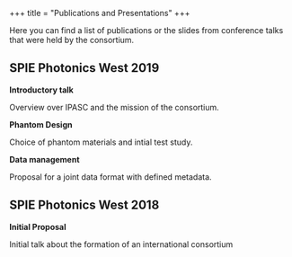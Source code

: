 +++
title = "Publications and Presentations"
+++

<link rel="stylesheet" href="https://use.fontawesome.com/releases/v5.6.3/css/all.css" integrity="sha384-UHRtZLI+pbxtHCWp1t77Bi1L4ZtiqrqD80Kn4Z8NTSRyMA2Fd33n5dQ8lWUE00s/" crossorigin="anonymous">

Here you can find a list of publications or the slides from conference talks that were held by the consortium.

## SPIE Photonics West 2019
<div class="card">
	<a href="../presentations/2019-02-05_Overview presentation.pptx" target="_blank"> <i class="fas fa-file-powerpoint fa-5x indent form-icon"></i> </a>
	<p> <b>Introductory talk</b></p> 
	<p> Overview over IPASC and the mission of the consortium. </p>
</div>
<div class="card">
	<a href="../presentations/2019-02-05_Presentation-WG1.pptx" target="_blank"> <i class="fas fa-file-powerpoint fa-5x indent form-icon"></i></a>
	<p> <b>Phantom Design</b></p> 
	<p> Choice of phantom materials and intial test study. </p>
</div>
<div class="card">
	<a href="../presentations/2019-02-05_Presentation-WG4.pptx" target="_blank"> <i class="fas fa-file-powerpoint fa-5x indent form-icon"></i></a>
	<p> <b>Data management</b></p> 
	<p> Proposal for a joint data format with defined metadata. </p>
</div>


## SPIE Photonics West 2018

<div class="card">
	<a href="../presentations/2018-01-InitialProposal.pptx" target="_blank"> <i class="fas fa-file-powerpoint fa-5x indent form-icon"></i></a>
	<p> <b>Initial Proposal</b></p> 
	<p> Initial talk about the formation of an international consortium </p>
</div>